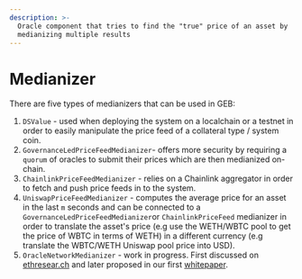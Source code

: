 ```yaml
---
description: >-
  Oracle component that tries to find the "true" price of an asset by
  medianizing multiple results
---
```


# Medianizer

There are five types of medianizers that can be used in GEB:

1. `DSValue` - used when deploying the system on a localchain or a testnet in order to easily manipulate the price feed of a collateral type / system coin.
2. `GovernanceLedPriceFeedMedianizer`- offers more security by requiring a `quorum` of oracles to submit their prices which are then medianized on-chain.
3. `ChainlinkPriceFeedMedianizer` - relies on a Chainlink aggregator in order to fetch and push price feeds in to the system.
4. `UniswapPriceFeedMedianizer` - computes the average price for an asset in the last `m` seconds and can be connected to a `GovernanceLedPriceFeedMedianizer`or `ChainlinkPriceFeed` medianizer in order to translate the asset's price \(e.g use the WETH/WBTC pool to get the price of WBTC in terms of WETH\) in a different currency \(e.g translate the WBTC/WETH Uniswap pool price into USD\).
5. `OracleNetworkMedianizer` - work in progress. First discussed on [ethresear.ch](https://ethresear.ch/t/metacoin-governance-minimized-oracle/7293) and later proposed in our first [whitepaper](https://github.com/reflexer-labs/whitepapers/blob/master/English/rai-english.pdf).



